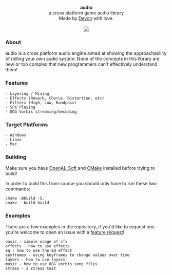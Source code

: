 <div id="header">
    <p align="center">
      <b>audio</b><br>
  	  <span font-size="16px">a cross platform game audio library</span><br>
      <span font-size="12px">Made by <a href="http://tek256.com">Devon</a> with love.</span><br><br>
      <span><img src="https://github.com/tek256/audio/workflows/Build%20Audio/badge.svg"></span>
    </p>
</div>

### About
audio is a cross platform audio engine aimed at showing the approachability of rolling your own audio system. None of the concepts in this library are new or too complex that new programmers can't effectively understand them!

### Features
```
- Layering / Mixing
- Effects (Reverb, Chorus, Distortion, etc)
- Filters (High, Low, Bandpass)
- SFX Playing
- OGG Vorbis streaming/decoding
```

### Target Platforms
```
- Windows
- Linux
- Mac 
```

### Building
Make sure you have [OpenAL-Soft](https://github.com/kcat/openal-soft) and [CMake](https://cmake.org) installed before trying to build!

In order to build this from source you should only have to run these two commands:
```
cmake -Bbuild -S.
cmake --build build
```

### Examples 
There are a few examples in the repository, if you'd like to request one you're welcome to open an issue with a [feature request](https://github.com/tek256/audio/issues/new?assignees=&labels=&template=feature_request.md&title=)!
```
basic - simple usage of sfx
effects - how to use effects
eq - how to use the EQ effect
keyframes - using keyframes to change values over time
layers - how to use layers
music - how to use OGG vorbis song files
stress - a stress test
```
